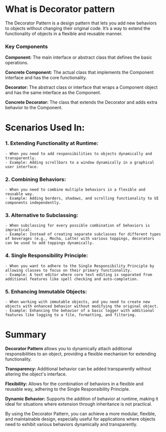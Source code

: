 # What is Decorator pattern

The Decorator Pattern is a design pattern that lets you add new behaviors to objects without changing their original code. It’s a way to extend the functionality of objects in a flexible and reusable manner.

### Key Components
**Component:** The main interface or abstract class that defines the basic operations. 

**Concrete Component:**  The actual class that implements the Component interface and has the core functionality.

**Decorator:** The abstract class or interface that wraps a Component object and has the same interface as the Component.

**Concrete Decorator:** The class that extends the Decorator and adds extra behavior to the Component.

# Scenarios Used In:

### 1. Extending Functionality at Runtime:
    - When you need to add responsibilities to objects dynamically and transparently.
    - Example: Adding scrollbars to a window dynamically in a graphical user interface.

### 2. Combining Behaviors:
    - When you need to combine multiple behaviors in a flexible and reusable way.
    - Example: Adding borders, shadows, and scrolling functionality to UI components independently.

### 3. Alternative to Subclassing:
    - When subclassing for every possible combination of behaviors is impractical.
    - Example: Instead of creating separate subclasses for different types of beverages (e.g., Mocha, Latte) with various toppings, decorators can be used to add toppings dynamically.

### 4. Single Responsibility Principle:
    - When you want to adhere to the Single Responsibility Principle by allowing classes to focus on their primary functionality.
    - Example: A text editor where core text editing is separated from additional features like spell checking and auto-completion.

### 5. Enhancing Immutable Objects:
    - When working with immutable objects, and you need to create new objects with enhanced behavior without modifying the original object.
    - Example: Enhancing the behavior of a basic logger with additional features like logging to a file, formatting, and filtering.

# Summary

**Decorator Pattern** allows you to dynamically attach additional responsibilities to an object, providing a flexible mechanism for extending functionality.

**Transparency:** Additional behavior can be added transparently without altering the object's interface.

**Flexibility:** Allows for the combination of behaviors in a flexible and reusable way, adhering to the Single Responsibility Principle.

**Dynamic Behavior:** Supports the addition of behavior at runtime, making it ideal for situations where extension through inheritance is not practical.

By using the Decorator Pattern, you can achieve a more modular, flexible, and maintainable design, especially useful for applications where objects need to exhibit various behaviors dynamically and transparently.
